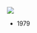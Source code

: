

![](file:///tmp/lu2501180gwf.tmp/lu2501180gys_tmp_4e3ddfae.png)  

  

  

  

  

  

  

  

  

  

  

  

  

  

  

  

  

  

  

- 1979